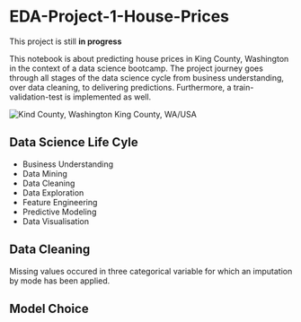 # EDA-Project-1-House-Prices

This project is still **in progress**

This notebook is about predicting house prices in King County, Washington in the context of a data science bootcamp. The project journey goes through all stages of the data science cycle from business understanding, over data cleaning, to delivering predictions. Furthermore, a train-validation-test is implemented as well. 

![Kind County, Washington](https://48h57c2l31ua3c3fmq1ne58b-wpengine.netdna-ssl.com/wp-content/uploads/2018/05/Bellevue-and-Cascades-King-County.jpeg)
King County, WA/USA


## Data Science Life Cyle
- Business Understanding
- Data Mining
- Data Cleaning
- Data Exploration
- Feature Engineering
- Predictive Modeling
- Data Visualisation

## Data Cleaning
Missing values occured in three categorical variable for which an imputation by mode has been applied. 

## Model Choice
